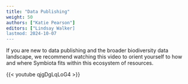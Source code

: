 ```yaml
---
title: "Data Publishing"
weight: 50
authors: ["Katie Pearson"]
editors: ["Lindsay Walker]
lastmod: 2024-10-07
---
```


If you are new to data publishing and the broader biodiversity data landscape, we recommend watching this video to orient yourself to how and where Symbiota fits within this ecosystem of resources. 

{{< youtube qjgDgLqLoG4 >}}
